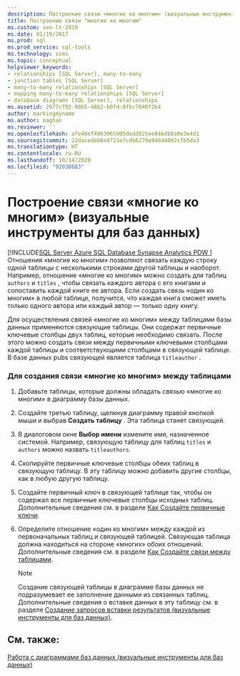 ```yaml
---
description: Построение связи «многие ко многим» (визуальные инструменты для баз данных)
title: Построение связи "многие ко многим"
ms.custom: seo-lt-2019
ms.date: 01/19/2017
ms.prod: sql
ms.prod_service: sql-tools
ms.technology: ssms
ms.topic: conceptual
helpviewer_keywords:
- relationships [SQL Server], many-to-many
- junction tables [SQL Server]
- many-to-many relationships [SQL Server]
- mapping many-to-many relationships [SQL Server]
- database diagrams [SQL Server], relationships
ms.assetid: 2977cf92-98b5-48b2-b0fd-8fbc7040f2b4
author: markingmyname
ms.author: maghan
ms.reviewer: ''
ms.openlocfilehash: afe40ef4863965905dedd825ee04bdb8a0e3e4d1
ms.sourcegitcommit: 22dacedeb6e8721e7cdb6279a946d4002cfb5da3
ms.translationtype: HT
ms.contentlocale: ru-RU
ms.lasthandoff: 10/14/2020
ms.locfileid: "92038683"
---
```

# <a name="map-many-to-many-relationships-visual-database-tools"></a>Построение связи «многие ко многим» (визуальные инструменты для баз данных)
[!INCLUDE[SQL Server Azure SQL Database Synapse Analytics PDW ](../../includes/applies-to-version/sql-asdb-asdbmi-asa-pdw.md)]
Отношения «многие ко многим» позволяют связать каждую строку одной таблицы с несколькими строками другой таблицы и наоборот. Например, отношение «многие ко многим» можно создать для таблиц `authors` и `titles` , чтобы связать каждого автора с его книгами и сопоставить каждой книге ее автора. Если создать связь «один ко многим» в любой таблице, получится, что каждая книга сможет иметь только одного автора или каждый автор — только одну книгу.  
  
Для осуществления связей «многие ко многим» между таблицами базы данных применяются связующие таблицы. Они содержат первичные ключевые столбцы двух таблиц, которые необходимо связать. После этого можно создать связи между первичными ключевыми столбцами каждой таблицы и соответствующими столбцами в связующей таблице. В базе данных pubs связующей является таблица `titleauthor` .  
  
### <a name="to-create-a-many-to-many-relationship-between-tables"></a>Для создания связи «многие ко многим» между таблицами  
  
1.  Добавьте таблицы, которые должны обладать связью «многие ко многим» в диаграмму базы данных.  
  
2.  Создайте третью таблицу, щелкнув диаграмму правой кнопкой мыши и выбрав **Создать таблицу** . Эта таблица станет связующей.  
  
3.  В диалоговом окне **Выбор имени** измените имя, назначенное системой. Например, связующую таблицу для таблиц `titles` и `authors` можно назвать `titleauthors`.  
  
4.  Скопируйте первичные ключевые столбцы обеих таблиц в связующую таблицу. В эту таблицу можно добавить другие столбцы, как в любую другую таблицу.  
  
5.  Создайте первичный ключ в связующей таблице так, чтобы он содержал все первичные ключевые столбцы исходных таблиц. Дополнительные сведения см. в разделе [Как Создайте первичные ключи](../../relational-databases/tables/create-primary-keys.md).  
  
6.  Определите отношение «один ко многим» между каждой из первоначальных таблиц и связующей таблицей. Связующая таблица должна находиться на стороне «многих» обоих отношений. Дополнительные сведения см. в разделе [Как Создайте связи между таблицами](../../relational-databases/tables/create-foreign-key-relationships.md).  
  
    > [!NOTE]  
    > Создание связующей таблицы в диаграмме базы данных не подразумевает ее заполнение данными из связанных таблиц. Дополнительные сведения о вставке данных в эту таблицу см. в разделе [Создание запросов вставки результатов (визуальные инструменты для баз данных)](../../ssms/visual-db-tools/create-insert-results-queries-visual-database-tools.md).  
  
## <a name="see-also"></a>См. также:  
[Работа с диаграммами баз данных (визуальные инструменты для баз данных)](../../ssms/visual-db-tools/work-with-database-diagrams-visual-database-tools.md)  
